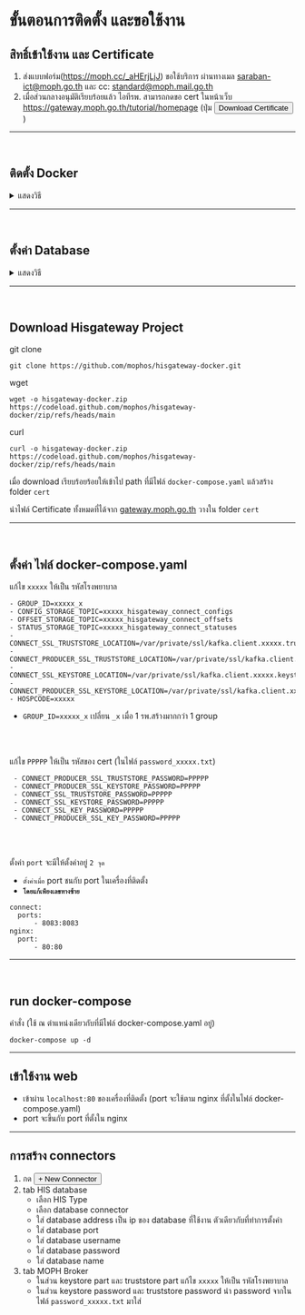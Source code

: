 # ขั้นตอนการติดตั้ง และขอใช้งาน
## สิทธิ์เข้าใช้งาน และ Certificate
1. ส่งแบบฟอร์ม(https://moph.cc/_aHErjLjJ) ขอใช้บริการ ผ่านทางเมล saraban-ict@moph.go.th และ cc: standard@moph.mail.go.th 
2. เมื่อส่วนกลางอนุมัติเรียบร้อยแล้ว ไอทีรพ. สามารถกดขอ cert ในหน้าเว็บ https://gateway.moph.go.th/tutorial/homepage (ปุ่ม <button>Download Certificate</button>)
---
<br>

## ติดตั้ง Docker
<details><summary>แสดงวิธี</summary>
<p>

1. ติดตั้ง Docker
    - centos: [https://docs.docker.com/engine/install/centos](https://docs.docker.com/engine/install/centos)
    - debian: [https://docs.docker.com/engine/install/debian](https://docs.docker.com/engine/install/debian)
    - fedora: [https://docs.docker.com/engine/install/fedora](https://docs.docker.com/engine/install/fedora)
    - ubuntu: [https://docs.docker.com/engine/install/ubuntu](https://docs.docker.com/engine/install/ubuntu)

2. ติดตั้ง Docker-compose
    - [https://docs.docker.com/compose/install/](https://docs.docker.com/compose/install/)
</p>
</details>

---
<br>

## ตั้งค่า Database
<details><summary>แสดงวิธี</summary>
<p>

### Postgres 
<details>
  <summary>แสดงวิธี</summary>
  <p>

   1. Install plugin
   	- CentOS: 
           ```
           sudo yum install wal2json<version>
           ```
   	- Ubuntu: 
     	    ```
           sudo apt-get install postgresql-<version>-wal2json
           ```
       
       **example** Postgres V.13: `wal2json13` | `postgresql-13-wal2json`
       
       ***ref:*** [htps://github.com/eulerto/wal2json](htps://github.com/eulerto/wal2json)
   2. Configuration options in postgresql.conf:
       ``` 
       wal_level = logical;
       max_replication_slots = 10;
       shared_preload_libraries = 'wal2json'
       ```
   3. Restert service postgres
   - ***P.S.*** Show config path
       ```
       SHOW config_file
       ```
       Ubuntu: `/etc/postgresql/{{version}}/main/postgresql.conf`

       CentOS: `/var/lib/pgsql/{{version}}/data/postgresql.conf`

  </p>
</details>

---

### Mysql
<details><summary>แสดงวิธี</summary>
<p>

1. Configuration options in my.cnf/my.ini
    ```
    server_id=10001
    log_bin=gwhis
    binlog_format=row
    binlog_do_db=ชื่อฐานข้อมูล
    binlog_row_image=FULL

    ;บางเวอร์ชั่นใช้ binlog_expire_logs_seconds=
    expire_logs_days=7
   
    ;กรณีตั้งค่าที่เครื่อง slave โดยใช้ของ mysql ถ้าเป็น slave โดยใช้ tools hosxp ไม่ต้องใส่
    log_slave_updates=on
    ```
2. restart service mysql
3. ทดสอบ Binlog โดยการเข้าไป Query ในฐานข้อมูลใช้คำสั่ง `SHOW BINARY LOGS;`
- ***P.S.*** `GRANT SELECT, RELOAD, SHOW DATABASES, REPLICATION SLAVE, REPLICATION CLIENT`

</p>
</details>

---
### SQL Server
<details><summary>แสดงวิธี</summary>
<p>

1. ใช้คำสั่ง Query เพื่อเปิด CDC สำหรับฐานข้อมูล
    ```
    EXEC sys.sp_cdc_enable_db
    ```

2. ใช้คำสั่ง Query เพื่อเปิด CDC ให้กับตาราง
    
    - ทีละตาราง
        ```
        EXEC sys.sp_cdc_enable_table
            @source_schema = 'dbo',
            @source_name = 'tableName',
            @role_name = NULL,
            @filegroup_name = NULL,
            @supports_net_changes = 1;
        ```
    ---
    - สร้าง function เพื่อเปิด cdc ทีเดียว
        ```
        create procedure sp_enable_disable_cdc_all_tables(@dbname varchar(100), @enable bit)
        as  
        BEGIN TRY  
        DECLARE @source_name varchar(400);  
        declare @sql varchar(1000)  
        DECLARE the_cursor CURSOR FAST_FORWARD FOR  
        SELECT table_name  
        FROM INFORMATION_SCHEMA.TABLES where TABLE_CATALOG=@dbname and table_schema='dbo' and table_name != 'systranschemas'  
        OPEN the_cursor  
        FETCH NEXT FROM the_cursor INTO @source_name  
        WHILE @@FETCH_STATUS = 0  
        BEGIN  
        if @enable = 1  
        set @sql =' Use '+ @dbname+ ';EXEC sys.sp_cdc_enable_table  
                    @source_schema = N''dbo'',@source_name = '+@source_name+'  
                , @role_name = N'''+'dbo'+''''       
        else  
        set @sql =' Use '+ @dbname+ ';EXEC sys.sp_cdc_disable_table  
                    @source_schema = N''dbo'',@source_name = '+@source_name+',  @capture_instance =''all'''  
        exec(@sql)  
        FETCH NEXT FROM the_cursor INTO @source_name  
        END  
        CLOSE the_cursor  
        DEALLOCATE the_cursor  
        SELECT 'Successful'  
        END TRY  
        BEGIN CATCH  
        CLOSE the_cursor  
        DEALLOCATE the_cursor  
            SELECT   
                ERROR_NUMBER() AS ErrorNumber  
                ,ERROR_MESSAGE() AS ErrorMessage;  
        END CATCH  
        ```
      ```
      EXEC sp_enable_disable_cdc_all_tables "database",1
      ```
3. ใช้คำสั่ง Query เพื่อดูตารางที่เปิด CDC
    ```
    SELECT t.name, t.is_tracked_by_cdc FROM sys.tables t WHERE t.is_tracked_by_cdc = 1;
    ```
    
</p>
</details>

---
### Oracle
<details><summary>แสดงวิธี</summary>
<p>

  ```shell
  ORACLE_SID=ORACLCDB dbz_oracle sqlplus /nolog
  ```
  ```
  CONNECT sys/top_secret AS SYSDBA
  alter system set db_recovery_file_dest_size = 10G;
  alter system set db_recovery_file_dest = '/opt/oracle/oradta/recovery_area' scope=spfile;
  shutdown immediate
  startup mount
  alter database archivelog;
  alter database open;
  ```
  Should now "Database log mode: Archive Mode"
  ```
  archive log list

  exit;
  ```
  ***ref:*** https://debezium.io/documentation/reference/connectors/oracle.html#_preparing_the_database

</p>
</details>

</p>
</details>

---
<br>

## Download Hisgateway Project
  git clone
  ```
  git clone https://github.com/mophos/hisgateway-docker.git
  ```
  wget
  ```
  wget -o hisgateway-docker.zip https://codeload.github.com/mophos/hisgateway-docker/zip/refs/heads/main 
  ```
  curl
  ```
  curl -o hisgateway-docker.zip https://codeload.github.com/mophos/hisgateway-docker/zip/refs/heads/main
  ```
  เมื่อ download เรียบร้อยร้อยให้เข้าไป path ที่มีไฟล์ `docker-compose.yaml` แล้วสร้าง folder `cert` 
   
  นำไฟล์ Certificate ทั้งหมดที่ได้จาก [gateway.moph.go.th](https://gateway.moph.go.th/tutorial/homepage) วางใน folder `cert`

--- 
<br>

## ตั้งค่า ไฟล์ docker-compose.yaml 

แก้ไข `xxxxx` ให้เป็น รหัสโรงพยาบาล
```
- GROUP_ID=xxxxx_x
- CONFIG_STORAGE_TOPIC=xxxxx_hisgateway_connect_configs
- OFFSET_STORAGE_TOPIC=xxxxx_hisgateway_connect_offsets
- STATUS_STORAGE_TOPIC=xxxxx_hisgateway_connect_statuses
- CONNECT_SSL_TRUSTSTORE_LOCATION=/var/private/ssl/kafka.client.xxxxx.truststore.jks
- CONNECT_PRODUCER_SSL_TRUSTSTORE_LOCATION=/var/private/ssl/kafka.client.xxxxx.truststore.jks
- CONNECT_SSL_KEYSTORE_LOCATION=/var/private/ssl/kafka.client.xxxxx.keystore.jks
- CONNECT_PRODUCER_SSL_KEYSTORE_LOCATION=/var/private/ssl/kafka.client.xxxxx.keystore.jks
- HOSPCODE=xxxxx
```
- `GROUP_ID=xxxxx_x` เปลี่ยน `_x` เมื่อ 1 รพ.สร้างมากกว่า 1 group
<br>
<br>

แก้ไข `PPPPP` ให้เป็น รหัสของ cert (ในไฟล์ `password_xxxxx.txt`)

 ```
  - CONNECT_PRODUCER_SSL_TRUSTSTORE_PASSWORD=PPPPP
  - CONNECT_PRODUCER_SSL_KEYSTORE_PASSWORD=PPPPP
  - CONNECT_SSL_TRUSTSTORE_PASSWORD=PPPPP
  - CONNECT_SSL_KEYSTORE_PASSWORD=PPPPP
  - CONNECT_SSL_KEY_PASSWORD=PPPPP
  - CONNECT_PRODUCER_SSL_KEY_PASSWORD=PPPPP
```
<br>
<br>

ตั้งค่า `port` จะมีให้ตั้งค่าอยู่ `2 จุด`
- `ตั้งค่าเมื่อ` port ชนกับ port ในเครื่องที่ติดตั้ง
- **`โดยแก้เพียงเลขทางซ้าย`**
```
connect:
  ports:
      - 8083:8083
nginx:
  port:
      - 80:80
```
---
<br>

 ## run docker-compose  
คำสั่ง (ใช้ ณ ตำแหน่งเดียวกับที่มีไฟล์ docker-compose.yaml อยู่)
  ```
  docker-compose up -d
  ```
---
## เข้าใช้งาน web
- เข้าผ่าน `localhost:80` ของเครื่องที่ติดตั้ง (port จะใช้ตาม nginx ที่ตั้งในไฟล์ docker-compose.yaml)
- port จะขึ้นกับ port ที่ตั้งใน nginx
---
## การสร้าง connectors
1. กด <button>+ New Connector</button>
2. tab HIS database
     - เลือก HIS Type
     - เลือก database connector
     - ใส่ database address เป็น ip ของ database ที่ใช้งาน ตัวเดียวกับที่ทำการตั้งค่า
     - ใส่ database port
     - ใส่ database username
     - ใส่ database password
     - ใส่ database name
3. tab MOPH Broker
   - ในส่วน keystore part และ truststore part
       แก้ไข `xxxxx` ให้เป็น รหัสโรงพยาบาล
   - ในส่วน keystore password และ truststore password
       นำ password จากในไฟล์ `password_xxxxx.txt` มาใส่
